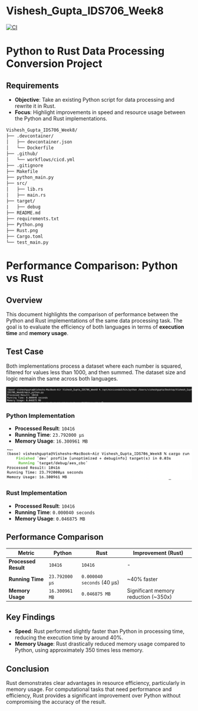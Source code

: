 # Vishesh_Gupta_IDS706_Week8

[![CI](https://github.com/nogibjj/Vishesh_Gupta_IDS706_Week8/actions/workflows/cicd.yml/badge.svg)](https://github.com/nogibjj/Vishesh_Gupta_IDS706_Week8/actions/workflows/cicd.yml)

# Python to Rust Data Processing Conversion Project

## Requirements

- **Objective**: Take an existing Python script for data processing and rewrite it in Rust.
- **Focus**: Highlight improvements in speed and resource usage between the Python and Rust implementations.

```
Vishesh_Gupta_IDS706_Week8/
├── .devcontainer/
│   ├── devcontainer.json
│   └── Dockerfile
├── .github/
│   └── workflows/cicd.yml
├── .gitignore
├── Makefile
├── python_main.py
├── src/
│   ├── lib.rs
│   ├── main.rs
├── target/
|   ├── debug
├── README.md
├── requirements.txt
├── Python.png
├── Rust.png
├── Cargo.toml
└── test_main.py
```

# Performance Comparison: Python vs Rust

## Overview
This document highlights the comparison of performance between the Python and Rust implementations of the same data processing task. The goal is to evaluate the efficiency of both languages in terms of **execution time** and **memory usage**.

## Test Case

Both implementations process a dataset where each number is squared, filtered for values less than 1000, and then summed. The dataset size and logic remain the same across both languages.

![Test Image 1](Python.png)

### Python Implementation
- **Processed Result**: `10416`
- **Running Time**: `23.792000 µs`
- **Memory Usage**: `16.300961 MB`

![Test Image 2](Rust.png)

### Rust Implementation
- **Processed Result**: `10416`
- **Running Time**: `0.000040 seconds`
- **Memory Usage**: `0.046875 MB`

## Performance Comparison

| Metric                | Python                   | Rust                      | Improvement (Rust)                   |
|-----------------------|--------------------------|---------------------------|--------------------------------------|
| **Processed Result**  | `10416`                  | `10416`                   | -                                    |
| **Running Time**      | `23.792000 µs`           | `0.000040 seconds` (40 µs)| ~40% faster                          |
| **Memory Usage**      | `16.300961 MB`           | `0.046875 MB`             | Significant memory reduction (~350x) |

## Key Findings

- **Speed**: Rust performed slightly faster than Python in processing time, reducing the execution time by around 40%.
- **Memory Usage**: Rust drastically reduced memory usage compared to Python, using approximately 350 times less memory.

## Conclusion

Rust demonstrates clear advantages in resource efficiency, particularly in memory usage. For computational tasks that need performance and efficiency, Rust provides a significant improvement over Python without compromising the accuracy of the result.